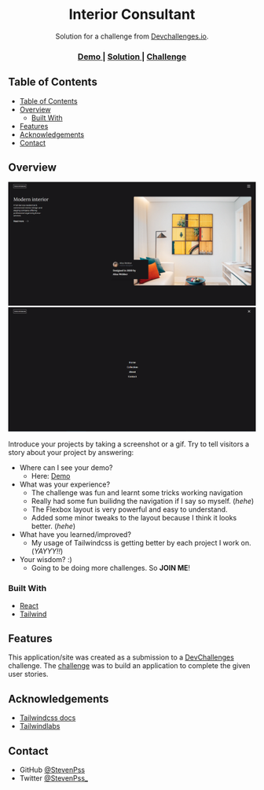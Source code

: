 <!-- Please update value in the {}  -->

<h1 align="center">Interior Consultant</h1>

<div align="center">
   Solution for a challenge from  <a href="http://devchallenges.io" target="_blank">Devchallenges.io</a>.
</div>

<div align="center">
  <h3>
    <a href="https://interior-consultant-915e3.web.app/">
      Demo
    </a>
    <span> | </span>
    <a href="https://devchallenges.io/solutions/s0RSkDB2D0fuWAPf9sPp">
      Solution
    </a>
    <span> | </span>
    <a href="https://devchallenges.io/challenges/Jymh2b2FyebRTUljkNcb">
      Challenge
    </a>
  </h3>
</div>

<!-- TABLE OF CONTENTS -->

## Table of Contents

- [Table of Contents](#table-of-contents)
- [Overview](#overview)
  - [Built With](#built-with)
- [Features](#features)
- [Acknowledgements](#acknowledgements)
- [Contact](#contact)

<!-- OVERVIEW -->

## Overview

![screenshot](https://github.com/StevenPss/interior-consultant/blob/main/src/static/demo1.png)
![screenshot](https://github.com/StevenPss/interior-consultant/blob/main/src/static/demo2.png)

Introduce your projects by taking a screenshot or a gif. Try to tell visitors a story about your project by answering:

- Where can I see your demo?
   * Here: [Demo](https://interior-consultant-915e3.web.app/)
- What was your experience?
   * The challenge was fun and learnt some tricks working navigation
   * Really had some fun builidng the navigation if I say so myself. (*hehe*)
   * The Flexbox layout is very powerful and easy to understand.
   * Added some minor tweaks to the layout because I think it looks better. (*hehe*)
- What have you learned/improved?
   * My usage of Tailwindcss is getting better by each project I work on. (*YAYYY!!*)
- Your wisdom? :)
   * Going to be doing more challenges. So **JOIN ME**!

### Built With

<!-- This section should list any major frameworks that you built your project using. Here are a few examples.-->

- [React](https://reactjs.org/)
- [Tailwind](https://tailwindcss.com/)

## Features

<!-- List the features of your application or follow the template. Don't share the figma file here :) -->

This application/site was created as a submission to a [DevChallenges](https://devchallenges.io/challenges) challenge. The [challenge](https://devchallenges.io/challenges/Jymh2b2FyebRTUljkNcb) was to build an application to complete the given user stories.


## Acknowledgements

<!-- This section should list any articles or add-ons/plugins that helps you to complete the project. This is optional but it will help you in the future. For exmpale -->

- [Tailwindcss docs](https://tailwindcss.com/docs)
- [Tailwindlabs](https://github.com/tailwindlabs/designing-with-tailwindcss/tree/master/03-building-a-responsive-navbar)

## Contact

- GitHub [@StevenPss](https://github.com/StevenPss)
- Twitter [@StevenPss_](https://twitter.com/StevenPss_)
